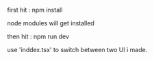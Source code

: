 first hit :
npm install

node modules will get installed

then hit :
npm run dev


use 'inddex.tsx' to switch between two UI i made.